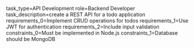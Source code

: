 task_type=API Development
role=Backend Developer
task_description=create a REST API for a todo application
requirements_0=Implement CRUD operations for todos
requirements_1=Use JWT for authentication
requirements_2=Include input validation
constraints_0=Must be implemented in Node.js
constraints_1=Database should be MongoDB